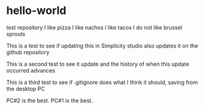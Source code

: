 # hello-world
test repository
I like pizza
I like nachos
I like tacos
I do not like brussel sprouts

This is a test to see if updating this in Simplicity studio also updates it on the github repository

This is a second test to see it update and the history of when this update occurred advances

This is a third test to see if .gitignore does what I think it should, saving from the desktop PC

PC#2 is the best.
PC#1 is the best.